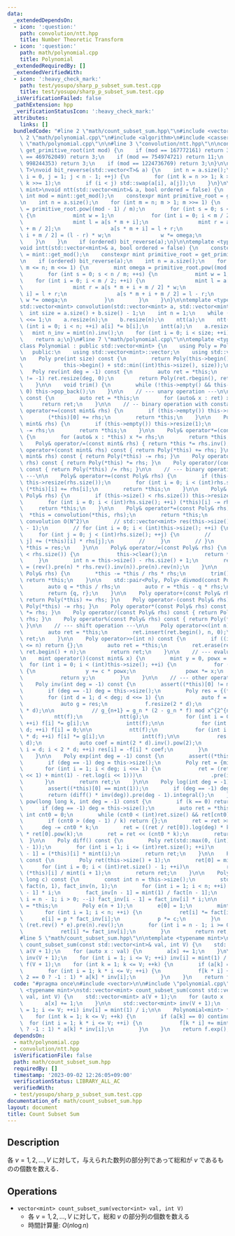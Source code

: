 ```yaml
---
data:
  _extendedDependsOn:
  - icon: ':question:'
    path: convolution/ntt.hpp
    title: Number Theoretic Transform
  - icon: ':question:'
    path: math/polynomial.cpp
    title: Polynomial
  _extendedRequiredBy: []
  _extendedVerifiedWith:
  - icon: ':heavy_check_mark:'
    path: test/yosupo/sharp_p_subset_sum.test.cpp
    title: test/yosupo/sharp_p_subset_sum.test.cpp
  _isVerificationFailed: false
  _pathExtension: hpp
  _verificationStatusIcon: ':heavy_check_mark:'
  attributes:
    links: []
  bundledCode: "#line 2 \"math/count_subset_sum.hpp\"\n#include <vector>\n\n#line\
    \ 2 \"math/polynomial.cpp\"\n#include <algorithm>\n#include <cassert>\n#line 5\
    \ \"math/polynomial.cpp\"\n\n#line 3 \"convolution/ntt.hpp\"\n\nconstexpr int\
    \ get_primitive_root(int mod) {\n    if (mod == 167772161) return 3;\n    if (mod\
    \ == 469762049) return 3;\n    if (mod == 754974721) return 11;\n    if (mod ==\
    \ 998244353) return 3;\n    if (mod == 1224736769) return 3;\n}\n\ntemplate <typename\
    \ T>\nvoid bit_reverse(std::vector<T>& a) {\n    int n = a.size();\n    for (int\
    \ i = 0, j = 1; j < n - 1; ++j) {\n        for (int k = n >> 1; k > (i ^= k);\
    \ k >>= 1);\n        if (i < j) std::swap(a[i], a[j]);\n    }\n}\n\ntemplate <typename\
    \ mint>\nvoid ntt(std::vector<mint>& a, bool ordered = false) {\n    constexpr\
    \ int mod = mint::get_mod();\n    constexpr mint primitive_root = get_primitive_root(mod);\n\
    \n    int n = a.size();\n    for (int m = n; m > 1; m >>= 1) {\n        mint omega\
    \ = primitive_root.pow((mod - 1) / m);\n        for (int s = 0; s < n / m; ++s)\
    \ {\n            mint w = 1;\n            for (int i = 0; i < m / 2; ++i) {\n\
    \                mint l = a[s * m + i];\n                mint r = a[s * m + i\
    \ + m / 2];\n                a[s * m + i] = l + r;\n                a[s * m +\
    \ i + m / 2] = (l - r) * w;\n                w *= omega;\n            }\n    \
    \    }\n    }\n    if (ordered) bit_reverse(a);\n}\n\ntemplate <typename mint>\n\
    void intt(std::vector<mint>& a, bool ordered = false) {\n    constexpr int mod\
    \ = mint::get_mod();\n    constexpr mint primitive_root = get_primitive_root(mod);\n\
    \n    if (ordered) bit_reverse(a);\n    int n = a.size();\n    for (int m = 2;\
    \ m <= n; m <<= 1) {\n        mint omega = primitive_root.pow((mod - 1) / m).inv();\n\
    \        for (int s = 0; s < n / m; ++s) {\n            mint w = 1;\n        \
    \    for (int i = 0; i < m / 2; ++i) {\n                mint l = a[s * m + i];\n\
    \                mint r = a[s * m + i + m / 2] * w;\n                a[s * m +\
    \ i] = l + r;\n                a[s * m + i + m / 2] = l - r;\n               \
    \ w *= omega;\n            }\n        }\n    }\n}\n\ntemplate <typename mint>\n\
    std::vector<mint> convolution(std::vector<mint> a, std::vector<mint> b) {\n  \
    \  int size = a.size() + b.size() - 1;\n    int n = 1;\n    while (n < size) n\
    \ <<= 1;\n    a.resize(n);\n    b.resize(n);\n    ntt(a);\n    ntt(b);\n    for\
    \ (int i = 0; i < n; ++i) a[i] *= b[i];\n    intt(a);\n    a.resize(size);\n \
    \   mint n_inv = mint(n).inv();\n    for (int i = 0; i < size; ++i) a[i] *= n_inv;\n\
    \    return a;\n}\n#line 7 \"math/polynomial.cpp\"\n\ntemplate <typename mint>\n\
    class Polynomial : public std::vector<mint> {\n    using Poly = Polynomial;\n\n\
    \   public:\n    using std::vector<mint>::vector;\n    using std::vector<mint>::operator=;\n\
    \n    Poly pre(int size) const {\n        return Poly(this->begin(),\n       \
    \             this->begin() + std::min((int)this->size(), size));\n    }\n\n \
    \   Poly rev(int deg = -1) const {\n        auto ret = *this;\n        if (deg\
    \ != -1) ret.resize(deg, 0);\n        return Poly(ret.rbegin(), ret.rend());\n\
    \    }\n\n    void trim() {\n        while (!this->empty() && this->back() ==\
    \ 0) this->pop_back();\n    }\n\n    // --- unary operation ---\n\n    Poly& operator-()\
    \ const {\n        auto ret = *this;\n        for (auto& x : ret) x = -x;\n  \
    \      return ret;\n    }\n\n    // -- binary operation with constant\n\n    Poly&\
    \ operator+=(const mint& rhs) {\n        if (this->empty()) this->resize(1);\n\
    \        (*this)[0] += rhs;\n        return *this;\n    }\n\n    Poly& operator-=(const\
    \ mint& rhs) {\n        if (this->empty()) this->resize(1);\n        (*this)[0]\
    \ -= rhs;\n        return *this;\n    }\n\n    Poly& operator*=(const mint& rhs)\
    \ {\n        for (auto& x : *this) x *= rhs;\n        return *this;\n    }\n\n\
    \    Poly& operator/=(const mint& rhs) { return *this *= rhs.inv(); }\n\n    Poly\
    \ operator+(const mint& rhs) const { return Poly(*this) += rhs; }\n    Poly operator-(const\
    \ mint& rhs) const { return Poly(*this) -= rhs; }\n    Poly operator*(const mint&\
    \ rhs) const { return Poly(*this) *= rhs; }\n    Poly operator/(const mint& rhs)\
    \ const { return Poly(*this) /= rhs; }\n\n    // --- binary operation with polynomial\
    \ ---\n\n    Poly& operator+=(const Poly& rhs) {\n        if (this->size() < rhs.size())\
    \ this->resize(rhs.size());\n        for (int i = 0; i < (int)rhs.size(); ++i)\
    \ (*this)[i] += rhs[i];\n        return *this;\n    }\n\n    Poly& operator-=(const\
    \ Poly& rhs) {\n        if (this->size() < rhs.size()) this->resize(rhs.size());\n\
    \        for (int i = 0; i < (int)rhs.size(); ++i) (*this)[i] -= rhs[i];\n   \
    \     return *this;\n    }\n\n    Poly& operator*=(const Poly& rhs) {\n      \
    \  *this = convolution(*this, rhs);\n        return *this;\n        // // naive\
    \ convolution O(N^2)\n        // std::vector<mint> res(this->size() + rhs.size()\
    \ - 1);\n        // for (int i = 0; i < (int)this->size(); ++i) {\n        //\
    \     for (int j = 0; j < (int)rhs.size(); ++j) {\n        //         res[i +\
    \ j] += (*this)[i] * rhs[j];\n        //     }\n        // }\n        // return\
    \ *this = res;\n    }\n\n    Poly& operator/=(const Poly& rhs) {\n        if (this->size()\
    \ < rhs.size()) {\n            this->clear();\n            return *this;\n   \
    \     }\n        int n = this->size() - rhs.size() + 1;\n        return *this\
    \ = (rev().pre(n) * rhs.rev().inv(n)).pre(n).rev(n);\n    }\n\n    Poly& operator%=(const\
    \ Poly& rhs) {\n        *this -= *this / rhs * rhs;\n        trim();\n       \
    \ return *this;\n    }\n\n    std::pair<Poly, Poly> divmod(const Poly& rhs) {\n\
    \        auto q = *this / rhs;\n        auto r = *this - q * rhs;\n        r.trim();\n\
    \        return {q, r};\n    }\n\n    Poly operator+(const Poly& rhs) const {\
    \ return Poly(*this) += rhs; }\n    Poly operator-(const Poly& rhs) const { return\
    \ Poly(*this) -= rhs; }\n    Poly operator*(const Poly& rhs) const { return Poly(*this)\
    \ *= rhs; }\n    Poly operator/(const Poly& rhs) const { return Poly(*this) /=\
    \ rhs; }\n    Poly operator%(const Poly& rhs) const { return Poly(*this) %= rhs;\
    \ }\n\n    // --- shift operation ---\n\n    Poly operator<<(int n) const {\n\
    \        auto ret = *this;\n        ret.insert(ret.begin(), n, 0);\n        return\
    \ ret;\n    }\n\n    Poly operator>>(int n) const {\n        if ((int)this->size()\
    \ <= n) return {};\n        auto ret = *this;\n        ret.erase(ret.begin(),\
    \ ret.begin() + n);\n        return ret;\n    }\n\n    // --- evaluation ---\n\
    \n    mint operator()(const mint& x) {\n        mint y = 0, powx = 1;\n      \
    \  for (int i = 0; i < (int)this->size(); ++i) {\n            for (auto c : *this)\
    \ {\n                y += c * powx;\n                powx *= x;\n            }\n\
    \            return y;\n        }\n    }\n\n    // --- other operations ---\n\n\
    \    Poly inv(int deg = -1) const {\n        assert((*this)[0] != mint(0));\n\
    \        if (deg == -1) deg = this->size();\n        Poly res = {(*this)[0].inv()};\n\
    \        for (int d = 1; d < deg; d <<= 1) {\n            auto f = pre(2 * d);\n\
    \            auto g = res;\n            f.resize(2 * d);\n            g.resize(2\
    \ * d);\n\n            // g_{n+1} = g_n * (2 - g_n * f) mod x^{2^{n+1}}\n\n  \
    \          ntt(f);\n            ntt(g);\n            for (int i = 0; i < 2 * d;\
    \ ++i) f[i] *= g[i];\n            intt(f);\n\n            for (int i = 0; i <\
    \ d; ++i) f[i] = 0;\n\n            ntt(f);\n            for (int i = 0; i < 2\
    \ * d; ++i) f[i] *= g[i];\n            intt(f);\n\n            res.resize(2 *\
    \ d);\n            auto coef = mint(2 * d).inv().pow(2);\n            for (int\
    \ i = d; i < 2 * d; ++i) res[i] = -f[i] * coef;\n        }\n        return res.pre(deg);\n\
    \    }\n\n    Poly exp(int deg = -1) const {\n        assert((*this)[0] == mint(0));\n\
    \        if (deg == -1) deg = this->size();\n        Poly ret = {mint(1)};\n \
    \       for (int i = 1; i < deg; i <<= 1) {\n            ret = (ret * (this->pre(i\
    \ << 1) + mint(1) - ret.log(i << 1)))\n                      .pre(i << 1);\n \
    \       }\n        return ret;\n    }\n\n    Poly log(int deg = -1) const {\n\
    \        assert((*this)[0] == mint(1));\n        if (deg == -1) deg = this->size();\n\
    \        return (diff() * inv(deg)).pre(deg - 1).integral();\n    }\n\n    Poly\
    \ pow(long long k, int deg = -1) const {\n        if (k == 0) return {1};\n  \
    \      if (deg == -1) deg = this->size();\n        auto ret = *this;\n       \
    \ int cnt0 = 0;\n        while (cnt0 < (int)ret.size() && ret[cnt0] == 0) ++cnt0;\n\
    \        if (cnt0 > (deg - 1) / k) return {};\n        ret = ret >> cnt0;\n  \
    \      deg -= cnt0 * k;\n        ret = ((ret / ret[0]).log(deg) * k).exp(deg)\
    \ * ret[0].pow(k);\n        ret = ret << (cnt0 * k);\n        return ret;\n  \
    \  }\n\n    Poly diff() const {\n        Poly ret(std::max(0, (int)this->size()\
    \ - 1));\n        for (int i = 1; i <= (int)ret.size(); ++i)\n            ret[i\
    \ - 1] = (*this)[i] * mint(i);\n        return ret;\n    }\n\n    Poly integral()\
    \ const {\n        Poly ret(this->size() + 1);\n        ret[0] = mint(0);\n  \
    \      for (int i = 0; i < (int)ret.size() - 1; ++i)\n            ret[i + 1] =\
    \ (*this)[i] / mint(i + 1);\n        return ret;\n    }\n\n    Poly taylor_shift(long\
    \ long c) const {\n        const int n = this->size();\n        std::vector<mint>\
    \ fact(n, 1), fact_inv(n, 1);\n        for (int i = 1; i < n; ++i) fact[i] = fact[i\
    \ - 1] * i;\n        fact_inv[n - 1] = mint(1) / fact[n - 1];\n        for (int\
    \ i = n - 1; i > 0; --i) fact_inv[i - 1] = fact_inv[i] * i;\n\n        auto ret\
    \ = *this;\n        Poly e(n + 1);\n        e[0] = 1;\n        mint p = c;\n \
    \       for (int i = 1; i < n; ++i) {\n            ret[i] *= fact[i];\n      \
    \      e[i] = p * fact_inv[i];\n            p *= c;\n        }\n        ret =\
    \ (ret.rev() * e).pre(n).rev();\n        for (int i = n - 1; i >= 0; --i) {\n\
    \            ret[i] *= fact_inv[i];\n        }\n        return ret;\n    }\n};\n\
    #line 5 \"math/count_subset_sum.hpp\"\n\ntemplate <typename mint>\nstd::vector<mint>\
    \ count_subset_sum(const std::vector<int>& val, int V) {\n    std::vector<mint>\
    \ a(V + 1);\n    for (auto x : val) {\n        a[x] += 1;\n    }\n\n    std::vector<mint>\
    \ inv(V + 1);\n    for (int i = 1; i <= V; ++i) inv[i] = mint(1) / i;\n\n    Polynomial<mint>\
    \ f(V + 1);\n    for (int k = 1; k <= V; ++k) {\n        if (a[k] == 0) continue;\n\
    \        for (int i = 1; k * i <= V; ++i) {\n            f[k * i] += mint(i %\
    \ 2 == 0 ? -1 : 1) * a[k] * inv[i];\n        }\n    }\n    return f.exp();\n}\n"
  code: "#pragma once\n#include <vector>\n\n#include \"polynomial.cpp\"\n\ntemplate\
    \ <typename mint>\nstd::vector<mint> count_subset_sum(const std::vector<int>&\
    \ val, int V) {\n    std::vector<mint> a(V + 1);\n    for (auto x : val) {\n \
    \       a[x] += 1;\n    }\n\n    std::vector<mint> inv(V + 1);\n    for (int i\
    \ = 1; i <= V; ++i) inv[i] = mint(1) / i;\n\n    Polynomial<mint> f(V + 1);\n\
    \    for (int k = 1; k <= V; ++k) {\n        if (a[k] == 0) continue;\n      \
    \  for (int i = 1; k * i <= V; ++i) {\n            f[k * i] += mint(i % 2 == 0\
    \ ? -1 : 1) * a[k] * inv[i];\n        }\n    }\n    return f.exp();\n}\n"
  dependsOn:
  - math/polynomial.cpp
  - convolution/ntt.hpp
  isVerificationFile: false
  path: math/count_subset_sum.hpp
  requiredBy: []
  timestamp: '2023-09-02 12:26:05+09:00'
  verificationStatus: LIBRARY_ALL_AC
  verifiedWith:
  - test/yosupo/sharp_p_subset_sum.test.cpp
documentation_of: math/count_subset_sum.hpp
layout: document
title: Count Subset Sum
---
```


## Description

各 $v=1,2,\dots,V$ に対して，与えられた数列の部分列であって総和が $v$ であるものの個数を数える．

## Operations

- `vector<mint> count_subset_sum(vector<int> val, int V)`
    - 各 $v=1,2,\dots,V$ に対して，総和 $v$ の部分列の個数を数える
    - 時間計算量: $O(n\log n)$
